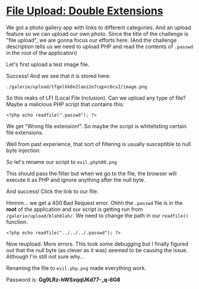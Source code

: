 # [File Upload: Double Extensions](https://www.root-me.org/en/Challenges/Web-Server/File-upload-double-extensions)

We got a photo gallery app with links to different categories. And an upload feature so we 
can upload our own photo. Since the title of the challenge is "file upload", we are gonna 
focus our efforts here. (And the challenge description tells us we need to upload PHP and 
read the contents of `.passwd` in the root of the application)

Let's first upload a test image file.

Success! And we see that it is stored here:

`./galerie/upload/tfgelkk8n2laoi2e7cqpnc6cv2/image.png`

So this reaks of LFI (Local File Inclusion). Can we upload any type of file? Maybe a malicious 
PHP script that contains this:

`<?php echo readfile(".passwd"); ?>`

We get "Wrong file extension!". So maybe the script is whitelisting certain file extensions.

Well from past experience, that sort of filtering is usually susceptible to null byte injection.

So let's rename our script to `evil.php%00.png`

This should pass the filter but when we go to the file, the browser will execute it as PHP and 
ignore anything after the null byte.

And success! Click the link to our file.

Hmmm... we get a 400 Bad Request error. Ohhh the `.passwd` file is in the **root** of the 
application and our script is getting run from `/galerie/upload/blahblah/`. We need to change 
the path in our `readfile()` function.

`<?php echo readfile("../../../.passwd"); ?>`

Now reupload. More errors. This took some debugging but I finally figured out that the 
null byte (as clever as it was) seemed to be causing the issue. Although I'm still not sure 
why...

Renaming the file to `evil.php.png` made everything work.

Password is: **Gg9LRz-hWSxqqUKd77-_q-6G8**
